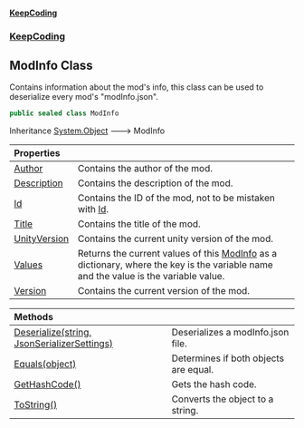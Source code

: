 #### [KeepCoding](index.md 'index')
### [KeepCoding](KeepCoding.md 'KeepCoding')
## ModInfo Class
Contains information about the mod's info, this class can be used to deserialize every mod's "modInfo.json".  
```csharp
public sealed class ModInfo
```

Inheritance [System.Object](https://docs.microsoft.com/en-us/dotnet/api/System.Object 'System.Object') &#129106; ModInfo  

| Properties | |
| :--- | :--- |
| [Author](ModInfo.Author.md 'KeepCoding.ModInfo.Author') | Contains the author of the mod.<br/> |
| [Description](ModInfo.Description.md 'KeepCoding.ModInfo.Description') | Contains the description of the mod.<br/> |
| [Id](ModInfo.Id.md 'KeepCoding.ModInfo.Id') | Contains the ID of the mod, not to be mistaken with [Id](ModuleScript.Id.md 'KeepCoding.ModuleScript.Id').<br/> |
| [Title](ModInfo.Title.md 'KeepCoding.ModInfo.Title') | Contains the title of the mod.<br/> |
| [UnityVersion](ModInfo.UnityVersion.md 'KeepCoding.ModInfo.UnityVersion') | Contains the current unity version of the mod.<br/> |
| [Values](ModInfo.Values.md 'KeepCoding.ModInfo.Values') | Returns the current values of this [ModInfo](ModInfo.md 'KeepCoding.ModInfo') as a dictionary, where the key is the variable name and the value is the variable value.<br/> |
| [Version](ModInfo.Version.md 'KeepCoding.ModInfo.Version') | Contains the current version of the mod.<br/> |

| Methods | |
| :--- | :--- |
| [Deserialize(string, JsonSerializerSettings)](ModInfo.Deserialize.iLomEbg0vXYDgT7i1vCH.Q.md 'KeepCoding.ModInfo.Deserialize(string, JsonSerializerSettings)') | Deserializes a modInfo.json file.<br/> |
| [Equals(object)](ModInfo.Equals.VmqNgo3G7LzdjS2MD8geZg.md 'KeepCoding.ModInfo.Equals(object)') | Determines if both objects are equal.<br/> |
| [GetHashCode()](ModInfo.GetHashCode().md 'KeepCoding.ModInfo.GetHashCode()') | Gets the hash code.<br/> |
| [ToString()](ModInfo.ToString().md 'KeepCoding.ModInfo.ToString()') | Converts the object to a string.<br/> |
